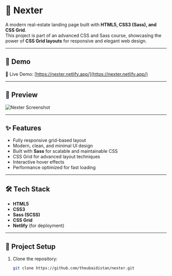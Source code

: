 # 🏡 Nexter

A modern real-estate landing page built with **HTML5, CSS3 (Sass), and CSS Grid**.  
This project is part of an advanced CSS and Sass course, showcasing the power of **CSS Grid layouts** for responsive and elegant web design.

---

## 🚀 Demo

🔗 Live Demo: [https://nexter.netlify.app/](https://nexter.netlify.app/)

---

## 📸 Preview

![Nexter Screenshot](https://raw.githubusercontent.com/theubaidistan/nexter/main/nexter-preview.png)

---

## ✨ Features

- Fully responsive grid-based layout
- Modern, clean, and minimal UI design
- Built with **Sass** for scalable and maintainable CSS
- CSS Grid for advanced layout techniques
- Interactive hover effects
- Performance optimized for fast loading

---

## 🛠️ Tech Stack

- **HTML5**
- **CSS3**
- **Sass (SCSS)**
- **CSS Grid**
- **Netlify** (for deployment)

---

## 📂 Project Setup

1. Clone the repository:
   ```bash
   git clone https://github.com/theubaidistan/nexter.git
   ```
